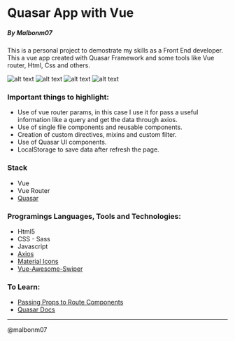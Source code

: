 # Quasar App with Vue

##### By Malbonm07

This is a personal project to demostrate my skills as a Front End developer. This a vue app created with Quasar Framework and some tools like Vue router, Html, Css and others.

![alt text](https://i.imgur.com/BQjS63J.png)
![alt text](https://i.imgur.com/JU7XFUR.png)
![alt text](https://i.imgur.com/shasX5m.png)
![alt text](https://i.imgur.com/gWEhzEy.png)

### Important things to highlight:

- Use of vue router params, in this case I use it for pass a useful information like a query and get the data through axios.
- Use of single file components and reusable components.
- Creation of custom directives, mixins and custom filter.
- Use of Quasar UI components.
- LocalStorage to save data after refresh the page.

### Stack

* Vue
* Vue Router
* [Quasar](https://quasar.dev/)

### Programings Languages, Tools and Technologies:

* Html5
* CSS - Sass
* Javascript
* [Axios](https://github.com/axios/axios)
* [Material Icons](https://material.io/resources/icons/)
* [Vue-Awesome-Swiper](https://github.com/surmon-china/vue-awesome-swiper)

### To Learn:

* [Passing Props to Route Components](https://router.vuejs.org/guide/essentials/passing-props.html)
* [Quasar Docs](https://quasar.dev/start/pick-quasar-flavour)

---
@malbonm07



